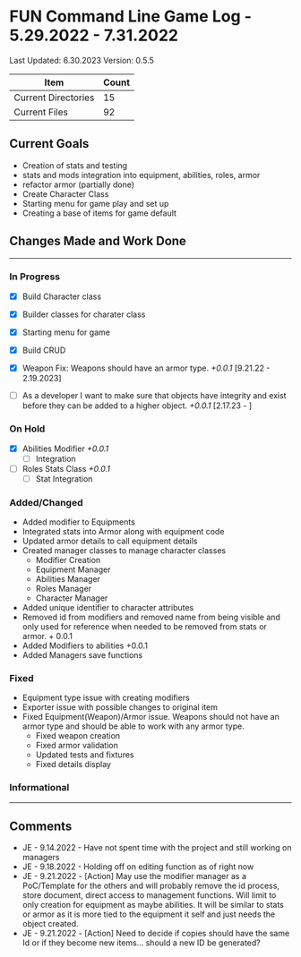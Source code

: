 # FUN Command Line Game Log - 5.29.2022 - 7.31.2022
<!-- Update: Current Log date -->

Last Updated: 6.30.2023 <!-- Update with previous log date -->
Version: 0.5.5
<!-- Update version number when changes made-->
<!-- Verions Additions 
  + 1.0.0 is for major project wide changes like adding a whole new concept/face change
    + V1 = MVP CLI version of game
    + V2 = integration of Textual package and any visiualization features
  + 0.1.0 is for current feature version updates including additions/removal/revamp of methods or parts (general idea of things)
  + 0.0.1 is for minor changes including: bug fixes, additions to current methods
 -->

<!-- _Date_ - When item was added  
__\<Date\>__ - When Item was completed
-->
<!-- Update Table with Current File Count -->

Item | Count
---|--
| Current Directories | 15
| Current Files | 92

## Current Goals

+ Creation of stats and testing
+ stats and mods integration into equipment, abilities, roles, armor
+ refactor armor (partially done)
+ Create Character Class
+ Starting menu for game play and set up
+ Creating a base of items for game default

## Changes Made and Work Done

------------------------------
<!-- Update version number when changes made-->

### In Progress

+ [x] Build Character class
+ [x] Builder classes for charater class
+ [x] Starting menu for game
+ [x] Build CRUD
+ [x] Weapon Fix: Weapons should have an armor type. _+0.0.1_ [9.21.22 - 2.19.2023]
  
+ [ ] As a developer I want to make sure that objects have integrity and exist before they can be added to a higher object. _+0.0.1_ [2.17.23 - ]

### On Hold

+ [x] Abilities Modifier _+0.0.1_
  + [ ] Integration
+ [ ] Roles Stats Class _+0.0.1_
  + [ ] Stat Integration

### Added/Changed

+ Added modifier to Equipments
+ Integrated stats into Armor along with equipment code
+ Updated armor details to call equipment details
+ Created manager classes to manage character classes
  + Modifier Creation
  + Equipment Manager
  + Abilities Manager
  + Roles Manager
  + Character Manager
+ Added unique identifier to character attributes
+ Removed id from modifiers and removed name from being visible and only used for reference when needed to be removed from stats or armor. + 0.0.1
+ Added Modifiers to abilities +0.0.1
+ Added Managers save functions

### Fixed

+ Equipment type issue with creating modifiers
+ Exporter issue with possible changes to original item
+ Fixed Equipment(Weapon)/Armor issue. Weapons should not have an armor type and should be able to work with any armor type.
  + Fixed weapon creation
  + Fixed armor validation
  + Updated tests and fixtures
  + Fixed details display

### Informational

------------------------------

## Comments

+ JE - 9.14.2022 - Have not spent time with the project and still working on managers
+ JE - 9.18.2022 - Holding off on editing function as of right now
+ JE - 9.21.2022 - [Action] May use the modifier manager as a PoC/Template for the others and will probably remove the id process, store document, direct access to management functions. Will limit to only creation for equipment as maybe abilities. It will be similar to stats or armor as it is more tied to the equipment it self and just needs the object created.
+ JE - 9.21.2022 - [Action] Need to decide if copies should have the same Id or if they become new items... should a new ID be generated?